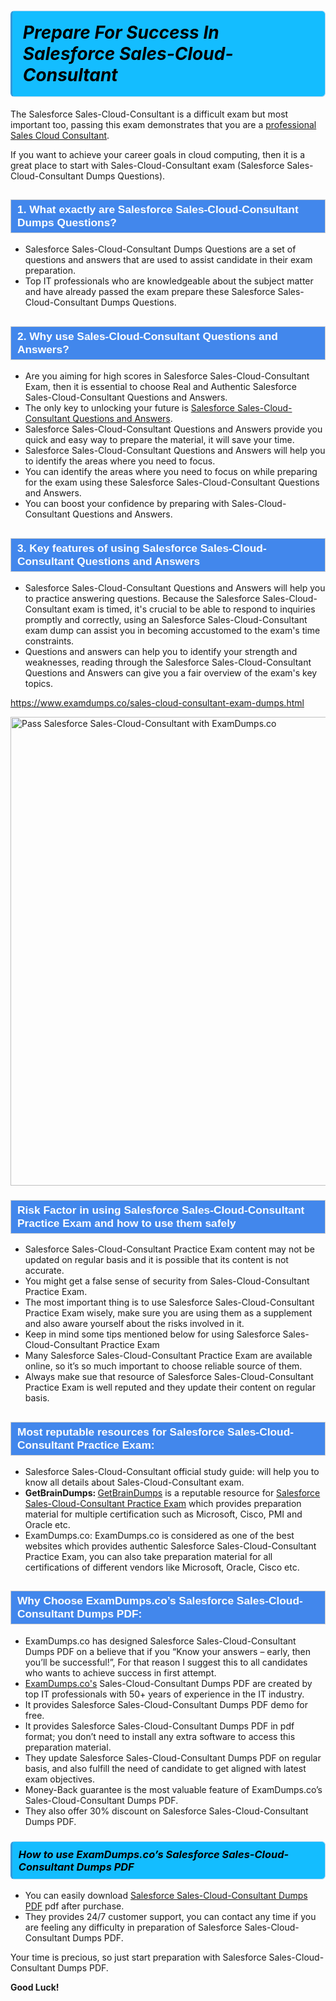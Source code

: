 <h1>                <strong><span style="display: block; color: #000000; background: #14BDFF; border: 0.5px solid #AED6F1; border-left: 3px solid #3498DB; padding: .6em; border-radius: 6px;">                     <em>Prepare For Success In Salesforce Sales-Cloud-Consultant</em>                </span></strong>            </h1>                                    <p>The Salesforce Sales-Cloud-Consultant is a difficult exam but most important too, passing this exam demonstrates that you are a <a href="https://www.examdumps.co/sales-cloud-consultant-certification-exam-dumps.html">professional Sales Cloud Consultant</a>.</p>                        <p>If you want to achieve your career goals in cloud computing, then it is a great place to start with Sales-Cloud-Consultant exam (Salesforce Sales-Cloud-Consultant <span class="exam_variation">Dumps Questions</span>).</p>                        <h2 style="background: #4287ec; border: 1px solid #cccccc; padding: 5px 10px;">                <span style="color: #ffffff;">                    <span style="font-size: 11pt;">                        <span style="line-height: normal;">                            <span style="font-family: Calibri,sans-serif;">                                <strong>                                    <span style="font-size: 13.0pt;">1. What exactly are Salesforce Sales-Cloud-Consultant <span class="exam_variation">Dumps Questions</span>?</span>                                </strong>                            </span>                        </span>                    </span>                </span>            </h2>                        <ul>                <li>Salesforce Sales-Cloud-Consultant <span class="exam_variation">Dumps Questions</span> are a set of questions and answers that are used to assist candidate in their exam preparation.</li>                <li>Top IT professionals who are knowledgeable about the subject matter and have already passed the exam prepare these Salesforce Sales-Cloud-Consultant <span class="exam_variation">Dumps Questions</span>.</li>            </ul>                        <h2 style="background: #4287ec; border: 1px solid #cccccc; padding: 5px 10px;">                <span style="color: #ffffff;">                    <span style="font-size: 11pt;">                        <span style="line-height: normal;">                            <span style="font-family: Calibri,sans-serif;">                                <strong>                                    <span style="font-size: 13.0pt;">2. Why use Sales-Cloud-Consultant <span class="exam_variation2">Questions and Answers</span>?</span>                                </strong>                            </span>                        </span>                    </span>                </span>            </h2>                        <ul>                <li>Are you aiming for high scores in Salesforce Sales-Cloud-Consultant Exam, then it is essential to choose Real and Authentic Salesforce Sales-Cloud-Consultant <span class="exam_variation2">Questions and Answers</span>. </li>                <li>The only key to unlocking your future is <a href="https://www.examdumps.co/sales-cloud-consultant-exam-dumps.html">Salesforce Sales-Cloud-Consultant <span class="exam_variation2">Questions and Answers</span></a>.</li>                <li>Salesforce Sales-Cloud-Consultant <span class="exam_variation2">Questions and Answers</span> provide you quick and easy way to prepare the material, it will save your time. </li>                <li>Salesforce Sales-Cloud-Consultant <span class="exam_variation2">Questions and Answers</span> will help you to identify the areas where you need to focus.</li>                <li>You can identify the areas where you need to focus on while preparing for the exam using these Salesforce Sales-Cloud-Consultant <span class="exam_variation2">Questions and Answers</span>.</li>                <li>You can boost your confidence by preparing with Sales-Cloud-Consultant <span class="exam_variation2">Questions and Answers</span>.</li>            </ul>                        <h2 style="background: #4287ec; border: 1px solid #cccccc; padding: 5px 10px;">                <span style="color: #ffffff;">                    <span style="font-size: 11pt;">                        <span style="line-height: normal;">                            <span style="font-family: Calibri,sans-serif;">                                <strong>                                    <span style="font-size: 13.0pt;">3. Key features of using Salesforce Sales-Cloud-Consultant <span class="exam_variation2">Questions and Answers</span></span>                                </strong>                            </span>                        </span>                    </span>                </span>            </h2>                        <ul>                <li>Salesforce Sales-Cloud-Consultant <span class="exam_variation2">Questions and Answers</span> will help you to practice answering questions. Because the Salesforce Sales-Cloud-Consultant exam is timed, it's crucial to be able to                 respond to inquiries promptly and correctly, using an Salesforce Sales-Cloud-Consultant exam dump                 can assist you in becoming accustomed to the exam's time constraints.</li>                <li>Questions and answers can help you to identify your strength and weaknesses, reading through the Salesforce Sales-Cloud-Consultant <span class="exam_variation2">Questions and Answers</span>                 can give you a fair overview of the exam's key topics.</li>            </ul>                        <p><a href="https://www.examdumps.co/sales-cloud-consultant-exam-dumps.html">https://www.examdumps.co/sales-cloud-consultant-exam-dumps.html</a></p>                        <p><a href="https://www.examdumps.co/"><img src="https://www.examdumps.co//images/banners/big-sale-20-percent-discount-offer-examdumps.jpg" class="postImage" alt="Pass Salesforce Sales-Cloud-Consultant with ExamDumps.co" width="750"></a></p>                                        <h3 style="background: #4287ec; border: 1px solid #cccccc; padding: 5px 10px;">                <span style="color: #ffffff;">                    <span style="font-size: 11pt;">                        <span style="line-height: normal;">                            <span style="font-family: Calibri,sans-serif;">                                <strong>                                    <span style="font-size: 13.0pt;">Risk Factor in using Salesforce Sales-Cloud-Consultant <span class="exam_variation3">Practice Exam</span> and how to use them safely</span>                                </strong>                            </span>                        </span>                    </span>                </span>            </h3>                        <ul>                <li>Salesforce Sales-Cloud-Consultant <span class="exam_variation3">Practice Exam</span> content may not be updated on regular basis and it is possible that its content is not accurate.</li>                <li>You might get a false sense of security from Sales-Cloud-Consultant <span class="exam_variation3">Practice Exam</span>.</li>                <li>The most important thing is to use Salesforce Sales-Cloud-Consultant <span class="exam_variation3">Practice Exam</span> wisely, make sure you are using them as a supplement and also aware yourself about the risks involved in it.</li>                <li>Keep in mind some tips mentioned below for using Salesforce Sales-Cloud-Consultant <span class="exam_variation3">Practice Exam</span></li>                <li>Many Salesforce Sales-Cloud-Consultant <span class="exam_variation3">Practice Exam</span> are available online, so it’s so much important to choose reliable source of them.</li>                <li>Always make sue that resource of Salesforce Sales-Cloud-Consultant <span class="exam_variation3">Practice Exam</span> is well reputed and they update their content on regular basis.</li>            </ul>                                    <h2 style="background: #4287ec; border: 1px solid #cccccc; padding: 5px 10px;">                <span style="color: #ffffff;">                    <span style="font-size: 11pt;">                        <span style="line-height: normal;">                            <span style="font-family: Calibri,sans-serif;">                                <strong>                                    <span style="font-size: 13.0pt;">Most reputable resources for Salesforce Sales-Cloud-Consultant <span class="exam_variation3">Practice Exam</span>:</span>                                </strong>                            </span>                        </span>                    </span>                </span>            </h2>                        <ul>                <li>Salesforce Sales-Cloud-Consultant official study guide: will help you to know all details about Sales-Cloud-Consultant exam.</li>                <li><strong>GetBrainDumps: </strong> <a href="https://www.getbraindumps.com/">GetBrainDumps</a> is a reputable resource for <a href="https://www.examdumps.co/salesforce-exam-dumps.html">Salesforce Sales-Cloud-Consultant <span class="exam_variation3">Practice Exam</span></a> which provides preparation material for                 multiple certification such as Microsoft, Cisco, PMI and Oracle etc.</li>                <li>ExamDumps.co: ExamDumps.co is considered as one of the best websites which provides authentic Salesforce Sales-Cloud-Consultant <span class="exam_variation3">Practice Exam</span>, you can also                 take preparation material for all certifications of different vendors like Microsoft, Oracle, Cisco etc.</li>            </ul>                        <h2 style="background: #4287ec; border: 1px solid #cccccc; padding: 5px 10px;">                <span style="color: #ffffff;">                    <span style="font-size: 11pt;">                        <span style="line-height: normal;">                            <span style="font-family: Calibri,sans-serif;">                                <strong>                                    <span style="font-size: 13.0pt;">Why Choose ExamDumps.co’s Salesforce Sales-Cloud-Consultant <span class="exam_variation4">Dumps PDF</span>:</span>                                </strong>                            </span>                        </span>                    </span>                </span>            </h2>                        <ul>                <li>ExamDumps.co has designed Salesforce Sales-Cloud-Consultant <span class="exam_variation4">Dumps PDF</span> on a believe that if you “Know your answers – early, then you’ll be successful!”, For that reason I suggest this to all candidates who wants to achieve success in first attempt.</li>                <li><a href="https://www.examdumps.co/">ExamDumps.co's</a> Sales-Cloud-Consultant <span class="exam_variation4">Dumps PDF</span> are created by top IT professionals with 50+ years of experience in the IT industry.</li>                <li>It provides Salesforce Sales-Cloud-Consultant <span class="exam_variation4">Dumps PDF</span> demo for free. </li>                <li>It provides Salesforce Sales-Cloud-Consultant <span class="exam_variation4">Dumps PDF</span> in pdf format; you don’t need to install any extra software to access this preparation material.</li>                <li>They update Salesforce Sales-Cloud-Consultant <span class="exam_variation4">Dumps PDF</span> on regular basis, and also fulfill the need of candidate to get aligned with latest exam objectives.</li>                <li>Money-Back guarantee is the most valuable feature of ExamDumps.co’s Sales-Cloud-Consultant <span class="exam_variation4">Dumps PDF</span>. </li>                <li>They also offer 30% discount on Salesforce Sales-Cloud-Consultant <span class="exam_variation4">Dumps PDF</span>.</li>            </ul>                        <h3>                <strong>                    <span style="display: block; color: #000000; background: #14BDFF; border: 0.5px solid #AED6F1; border-left: 3px solid #3498DB; padding: .6em; border-radius: 6px;">                        <em>How to use ExamDumps.co’s Salesforce Sales-Cloud-Consultant <span class="exam_variation4">Dumps PDF</span></em>                    </span>                </strong>            </h3>                        <ul>                <li>You can easily download <a href="https://www.examdumps.co/sales-cloud-consultant-exam-dumps.html">Salesforce Sales-Cloud-Consultant <span class="exam_variation4">Dumps PDF</span></a> pdf after purchase.</li>                <li>They provides 24/7 customer support, you can contact any time if you are feeling any difficulty in preparation of Salesforce Sales-Cloud-Consultant <span class="exam_variation4">Dumps PDF</span>.</li>            </ul>                        <p>Your time is precious, so just start preparation with Salesforce Sales-Cloud-Consultant <span class="exam_variation4">Dumps PDF</span>. </p>            <p><strong>Good Luck!</strong></p>        
